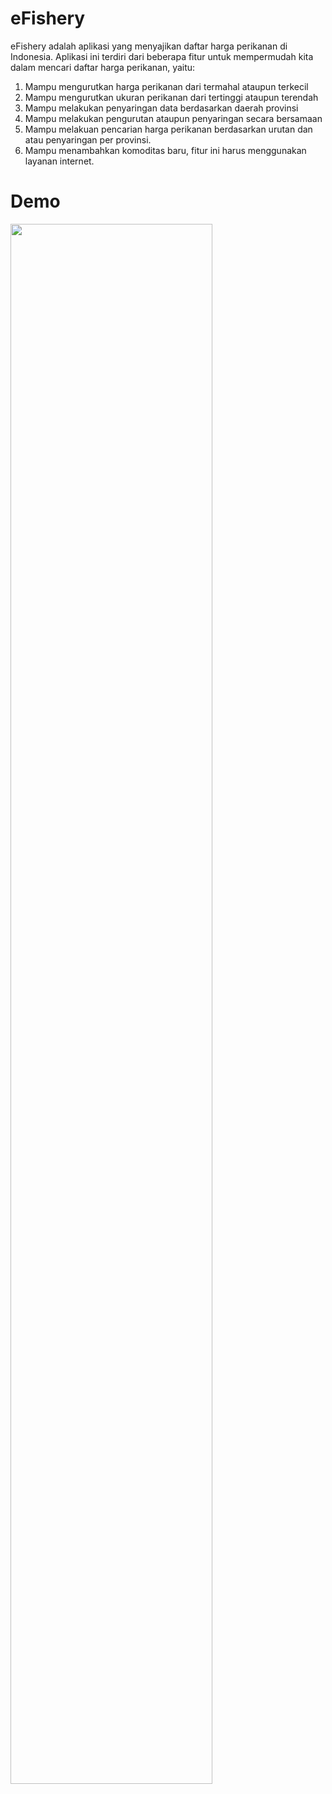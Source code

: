 # eFishery
eFishery adalah aplikasi yang menyajikan daftar harga perikanan di Indonesia.
Aplikasi ini terdiri dari beberapa fitur untuk mempermudah kita dalam mencari daftar harga perikanan, yaitu:
1. Mampu mengurutkan harga perikanan dari termahal ataupun terkecil
2. Mampu mengurutkan ukuran perikanan dari tertinggi ataupun terendah
3. Mampu melakukan penyaringan data berdasarkan daerah provinsi
4. Mampu melakukan pengurutan ataupun penyaringan secara bersamaan
5. Mampu melakuan pencarian harga perikanan berdasarkan urutan dan atau penyaringan per provinsi.
6. Mampu menambahkan komoditas baru, fitur ini harus menggunakan layanan internet.

# Demo
<img src="/previews/preview.gif" width="80%">